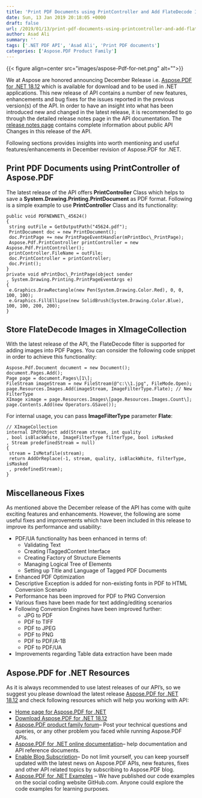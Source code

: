 ```yaml
---
title: 'Print PDF Documents using PrintController and Add FlateDecode Images in XImageCollection of a Document'
date: Sun, 13 Jan 2019 20:18:05 +0000
draft: false
url: /2019/01/13/print-pdf-documents-using-printcontroller-and-add-flatedecode-images-in-ximagecollection-of-a-document/
author: Asad Ali
summary: ''
tags: ['.NET PDF API', 'Asad Ali', 'Print PDF documents']
categories: ['Aspose.PDF Product Family']
---
```




{{< figure align=center src="images/aspose-Pdf-for-net.png" alt="">}}


We at Aspose are honored announcing December Release i.e. [Aspose.PDF for .NET 18.12][1] which is available for download and to be used in .NET applications. This new release of API contains a number of new features, enhancements and bug fixes for the issues reported in the previous version(s) of the API. In order to have an insight into what has been introduced new and changed in the latest release, it is recommended to go through the detailed release notes page in the API documentation. The [release notes page][2] contains complete information about public API Changes in this release of the API.

Following sections provides insights into worth mentioning and useful features/enhancements in December revision of Aspose.PDF for .NET.

## Print PDF Documents using PrintController of Aspose.PDF

The latest release of the API offers **PrintController** Class which helps to save a **System.Drawing.Printing.PrintDocument** as PDF format. Following is a simple example to use **PrintController** Class and its functionality:

```
public void PDFNEWNET\_45624()
{
 string outFile = GetOutputPath("45624.pdf");
 PrintDocument doc = new PrintDocument();
 doc.PrintPage += new PrintPageEventHandler(mPrintDoc\_PrintPage);
 Aspose.Pdf.PrintController printController = new Aspose.Pdf.PrintController();
 printController.FileName = outFile;
 doc.PrintController = printController;
 doc.Print();
}  
private void mPrintDoc\_PrintPage(object sender  
, System.Drawing.Printing.PrintPageEventArgs e)  
{  
 e.Graphics.DrawRectangle(new Pen(System.Drawing.Color.Red), 0, 0, 100, 100);  
 e.Graphics.FillEllipse(new SolidBrush(System.Drawing.Color.Blue), 100, 100, 200, 200);  
}
```

## Store FlateDecode Images in XImageCollection

With the latest release of the API, the FlateDecode filter is supported for adding images into PDF Pages. You can consider the following code snippet in order to achieve this functionality:

```
Aspose.Pdf.Document document = new Document();
document.Pages.Add();
Page page = document.Pages\[1\];
FileStream imageStream = new FileStream(@"c:\\1.jpg", FileMode.Open);
page.Resources.Images.Add(imageStream, ImageFilterType.Flate); // New FilterType
XImage ximage = page.Resources.Images\[page.Resources.Images.Count\];
page.Contents.Add(new Operators.GSave());
```

For internal usage, you can pass **ImageFilterType** parameter **Flate**:

```
// XImageCollection  
internal IPdfObject add(Stream stream, int quality  
, bool isBlackWhite, ImageFilterType filterType, bool isMasked  
, Stream predefinedStream = null)  
{  
 stream = IsMetafile(stream);  
 return AddOrReplace(-1, stream, quality, isBlackWhite, filterType, isMasked  
 , predefinedStream);  
}
```

## Miscellaneous Fixes

As mentioned above the December release of the API has come with quite exciting features and enhancements. However, the following are some useful fixes and improvements which have been included in this release to improve its performance and usability:

*   PDF/UA functionality has been enhanced in terms of:
    *   Validating Text
    *   Creating ITaggedContent Interface
    *   Creating Factory of Structure Elements
    *   Managing Logical Tree of Elements
    *   Setting up Title and Language of Tagged PDF Documents
*   Enhanced PDF Optimization
*   Descriptive Exception is added for non-existing fonts in PDF to HTML Conversion Scenario
*   Performance has been improved for PDF to PNG Conversion
*   Various fixes have been made for text adding/editing scenarios
*   Following Conversion Engines have been improved further:
    *   JPG to PDF
    *   PDF to TIFF
    *   PDF to JPEG
    *   PDF to PNG
    *   PDF to PDF/A-1B
    *   PDF to PDF/UA
*   Improvements regarding Table data extraction have been made

## Aspose.PDF for .NET Resources

As it is always recommended to use latest releases of our API’s, so we suggest you please download the latest release [Aspose.PDF for .NET 18.12][3] and check following resources which will help you working with API:

*   [Home page for Aspose.PDF for .NET][4]
*   [Download Aspose.PDF for .NET 18.12][5]
*   [Aspose.PDF product family forum][6]– Post your technical questions and queries, or any other problem you faced while running Aspose.PDF APIs.
*   [Aspose.PDF for .NET online documentation][7]– help documentation and API reference documents.
*   [Enable Blog Subscription][8]– Do not limit yourself, you can keep yourself updated with the latest news on Aspose.PDF APIs, new features, fixes and other API related topics by subscribing to Aspose.PDF blog.
*   [Aspose.PDF for .NET Examples][9] – We have published our code examples on the social coding website GitHub.com. Anyone could explore the code examples for learning purposes.




[1]: https://www.nuget.org/packages/Aspose.Pdf/18.12.0
[2]: https://docs.aspose.com/display/pdfnet/Aspose.PDF+for+.NET+18.12+Release+Notes
[3]: https://www.nuget.org/packages/Aspose.Pdf/18.12.0
[4]: https://products.aspose.com/pdf/net
[5]: https://www.nuget.org/packages/Aspose.Pdf/18.12.0
[6]: https://forums.aspose.com/c/pdf
[7]: https://docs.aspose.com/display/pdfnet/Home
[8]: https://blog.aspose.com/category/aspose-products/aspose-pdf-product-family/
[9]: https://github.com/aspose-pdf/Aspose.PDF-for-.NET




